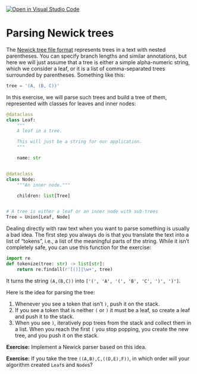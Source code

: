[![Open in Visual Studio Code](https://classroom.github.com/assets/open-in-vscode-c66648af7eb3fe8bc4f294546bfd86ef473780cde1dea487d3c4ff354943c9ae.svg)](https://classroom.github.com/online_ide?assignment_repo_id=9496971&assignment_repo_type=AssignmentRepo)
# Parsing Newick trees

The [Newick tree file format](https://en.wikipedia.org/wiki/Newick_format) represents trees in a text with nested parentheses. You can specify branch lengths and similar annotations, but here we will just assume that a tree is either a simple alpha-numeric string, which we consider a leaf, or it is a list of comma-separated trees surrounded by parentheses. Something like this:

```python
tree = '(A, (B, C))'
```

In this exercise, we will parse such trees and build a tree of them, represented with classes for leaves and inner nodes:

```python
@dataclass
class Leaf:
    """
    A leaf in a tree.

    This will just be a string for our application.
    """

    name: str


@dataclass
class Node:
    """An inner node."""

    children: list[Tree]


# A tree is either a leaf or an inner node with sub-trees
Tree = Union[Leaf, Node]
```

Dealing directly with raw text when you want to parse something is usually a bad idea. The first step you always do is that you translate the text into a list of “tokens”, i.e., a list of the meaningful parts of the string. While it isn’t completely safe, you can use this function for the exercise:

```python
import re
def tokenize(tree: str) -> list[str]:
    return re.findall(r'[()]|\w+', tree)
```

It turns the string `(A,(B,C))` into `['(', 'A', '(', 'B', 'C', ')', ')']`.

Here is the idea for parsing the tree:
1. Whenever you see a token that isn’t `)`, push it on the stack.
2. If you see a token that is neither `(` or `)` it must be a leaf, so create a leaf and push it to the stack.
3. When you see `)`, iteratively pop trees from the stack and collect them in a list. When you reach the first `(` you stop popping, you create the new tree, and you push it on the stack.

**Exercise:** Implement a Newick parser based on this idea.

**Exercise:** If you take the tree `((A,B),C,((D,E),F))`, in which order will your algorithm created `Leaf`s and `Node`s?
